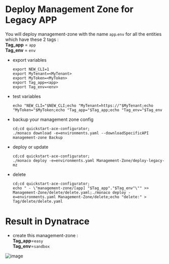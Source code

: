 # Deploy Management Zone for Legacy APP


You will deploy management-zone with the name `app`.`env` for all the entities which have these 2 tags :  
   **Tag_app** = `app`  
   **Tag_env** = `env`  


- export variables

      export NEW_CLI=1
      export MyTenant=<MyTenant>
      export MyToken=<MyToken>
      export Tag_app=<app>
	  export Tag_env=<env>

- test variables

      echo "NEW_CLI="$NEW_CLI;echo "MyTenant=https://"$MyTenant;echo "MyToken="$MyToken;echo "Tag_app="$Tag_app;echo "Tag_env="$Tag_env
     
- backup your management zone config

      cd;cd quickstart-ace-configurator;
      ./monaco download -e=environments.yaml --downloadSpecificAPI management-zone Backup

- deploy or update

      cd;cd quickstart-ace-configurator;
      ./monaco deploy -e=environments.yaml Management-Zone/deploy-legacy-mz
      
- delete

      cd;cd quickstart-ace-configurator;
      echo " - \"management-zone/[app] "$Tag_app"."$Tag_env"\"" >> Management-Zone/delete/delete.yaml;./monaco deploy -e=environments.yaml Management-Zone/delete;echo "delete:" > Tag/delete/delete.yaml


# Result in Dynatrace 
- create this management-zone :  
       **Tag_app**=`easy`  
       **Tag_env**=`sandbox`  
   
![image](https://user-images.githubusercontent.com/40337213/121814060-656cd700-cc6f-11eb-86f0-81e7bf7b7370.png)

